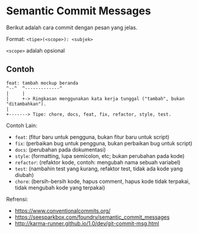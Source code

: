 # Semantic Commit Messages

Berikut adalah cara commit dengan pesan yang jelas.

Format: `<tipe>(<scope>): <subjek>`

`<scope>` adalah opsional

## Contoh

```
feat: tambah mockup beranda
^--^  ^-------------^
|     |
|     +-> Ringkasan menggunakan kata kerja tunggal ("tambah", bukan "ditambahkan").
|
+-------> Tipe: chore, docs, feat, fix, refactor, style, test.
```

Contoh Lain:

- `feat`: (fitur baru untuk pengguna, bukan fitur baru untuk script)
- `fix`: (perbaikan bug untuk pengguna, bukan perbaikan bug untuk script)
- `docs`: (perubahan pada dokumentasi)
- `style`: (formatting, lupa semicolon, etc; bukan perubahan pada kode)
- `refactor`: (refaktor kode, contoh: mengubah nama sebuah variabel)
- `test`: (nambahin test yang kurang, refaktor test, tidak ada kode yang diubah)
- `chore`: (bersih-bersih kode, hapus comment, hapus kode tidak terpakai, tidak mengubah kode yang terpakai)

Refrensi:

- https://www.conventionalcommits.org/
- https://seesparkbox.com/foundry/semantic_commit_messages
- http://karma-runner.github.io/1.0/dev/git-commit-msg.html
